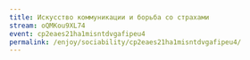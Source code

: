 ```yaml
---
title: Искусство коммуникации и борьба со страхами
stream: oQMKou9XL74
event: cp2eaes21ha1misntdvgafipeu4
permalink: /enjoy/sociability/cp2eaes21ha1misntdvgafipeu4/
---
```

